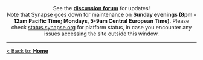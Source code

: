 

<div align="center" class="alert alert-info">
See the <strong><a href="https://www.synapse.org/#!Synapse:syn25829070/discussion/" target="_blank">discussion forum</a></strong> for updates!
</div>


<div align="center" class="alert alert-warning">
Note that Synapse goes down for maintenance on <strong>Sunday evenings (8pm - 12am Pacific Time; Mondays, 5-9am Central European Time)</strong>. Please check <a href="http://status.synapse.org/" target="_blank">status.synapse.org</a> for platform status, in case you encounter any issues accessing the site outside this window.
</div>

---

[< Back to: **Home**](#!Synapse:syn25829070/wiki/)